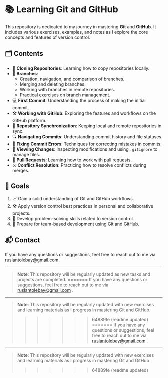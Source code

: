 # 📚 Learning Git and GitHub

This repository is dedicated to my journey in mastering **Git** and **GitHub**. It includes various exercises, examples, and notes as I explore the core concepts and features of version control.

## 🗂️ Contents

- 📝 **Cloning Repositories**: Learning how to copy repositories locally.
- 🌿 **Branches**:
  - Creation, navigation, and comparison of branches.
  - Merging and deleting branches.
  - Working with branches in remote repositories.
  - Practical exercises on branch management.
- 💻 **First Commit**: Understanding the process of making the initial commit.
- 🛠️ **Working with GitHub**: Exploring the features and workflows on the GitHub platform.
- 🔄 **Repository Synchronization**: Keeping local and remote repositories in sync.
- 🔍 **Navigating Commits**: Understanding commit history and file statuses.
- 🧹 **Fixing Commit Errors**: Techniques for correcting mistakes in commits.
- 👀 **Viewing Changes**: Inspecting modifications and using `.gitignore` to manage files.
- 🔄 **Pull Requests**: Learning how to work with pull requests.
- ⚔️ **Conflict Resolution**: Practicing how to resolve conflicts during merges.

## 🎯 Goals

1. 📈 Gain a solid understanding of Git and GitHub workflows.
2. 🛠️ Apply version control best practices in personal and collaborative projects.
3. 🧠 Develop problem-solving skills related to version control.
4. 👥 Prepare for team-based development using Git and GitHub.

## 📬 Contact



If you have any questions or suggestions, feel free to reach out to me via ruslantolebay@gmail.com.

---

> **Note**: This repository will be regularly updated as new tasks and projects are completed.
=======
If you have any questions or suggestions, feel free to reach out to me via ruslantolebay@gmail.com .

---

> **Note**: This repository will be regularly updated with new exercises and learning materials as I progress in mastering Git and GitHub.
>>>>>>> 64889fe (readme updated)
=======
If you have any questions or suggestions, feel free to reach out to me via ruslantolebay@gmail.com .

---

> **Note**: This repository will be regularly updated with new exercises and learning materials as I progress in mastering Git and GitHub.
>>>>>>> 64889fe (readme updated)
